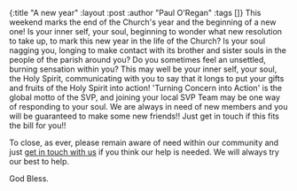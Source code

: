 {:title "A new year"
 :layout :post
 :author "Paul O'Regan"
 :tags []}
This weekend marks the end of the Church's year and the beginning of a new one! Is your inner self, your soul, beginning to wonder what new resolution to take up, to mark this new year in the life of the Church? Is your soul nagging you, longing to make contact with its brother and sister souls in the people of the parish around you? Do you sometimes feel an unsettled, burning sensation within you? This may well be your inner self, your soul, the Holy Spirit, communicating with you to say that it longs to put your gifts and fruits of the Holy Spirit into action! 'Turning Concern into Action' is the global motto of the SVP, and joining your local SVP Team may be one way of responding to your soul. We are always in need of new members and you will be guaranteed to make some new friends!! Just get in touch if this fits the bill for you!!

To close, as ever, please remain aware of need within our community and just [get in touch with us](../../pages-output/contact/) if you think our help is needed. We will always try our best to help.

God Bless.
